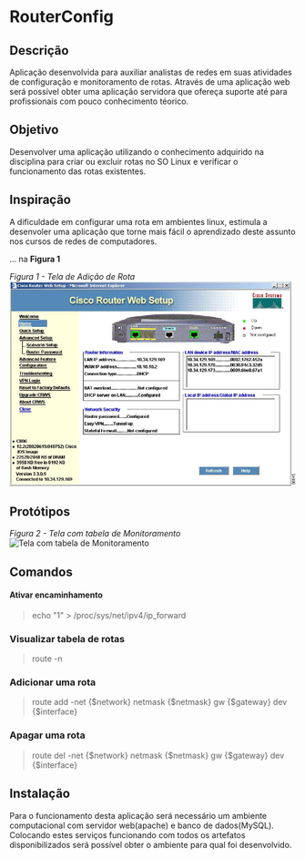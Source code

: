 # RouterConfig

## Descrição

Aplicação desenvolvida para auxiliar analistas de redes em suas atividades de configuração e monitoramento de rotas. Através de uma aplicação web será possível obter uma aplicação servidora que ofereça suporte até para profissionais com pouco conhecimento téorico.

## Objetivo

Desenvolver uma aplicação utilizando o conhecimento adquirido na disciplina para criar ou excluir rotas no SO Linux e verificar o funcionamento das rotas existentes.

## Inspiração

A dificuldade em configurar uma rota em ambientes linux, estimula a desenvoler uma aplicação que torne mais fácil o aprendizado deste assunto nos cursos de redes de computadores. 

... na **Figura 1**

*Figura 1 - Tela de Adição de Rota*
![Tela de Adição de Rota](doc/img/paginaAdicaoRota.jpg "Tela de Adição de Rota")

## Protótipos

*Figura 2 - Tela com tabela de Monitoramento*
![Tela com tabela de Monitoramento](doc/img/pagina1.jpg "Tela de Adição de Rota")

## Comandos

#### Ativar encaminhamento
>  echo "1" > /proc/sys/net/ipv4/ip_forward

### Visualizar tabela de rotas
> route -n

### Adicionar uma rota
> route add -net {$network} netmask {$netmask} gw {$gateway} dev {$interface}

### Apagar uma rota
> route del -net {$network} netmask {$netmask} gw {$gateway} dev {$interface}

## Instalação

Para o funcionamento desta aplicação será necessário um ambiente computacional com servidor web(apache) e banco de dados(MySQL).
Colocando estes serviços funcionando com todos os artefatos disponibilizados será possível obter o ambiente para qual foi desenvolvido.
